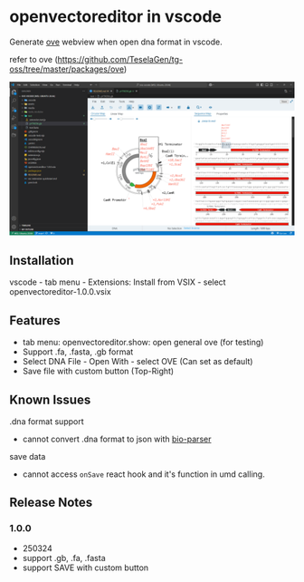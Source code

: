 # openvectoreditor in vscode 

Generate [ove](https://github.com/TeselaGen/tg-oss/tree/master/packages/ove) webview when open dna format in vscode.

refer to ove (https://github.com/TeselaGen/tg-oss/tree/master/packages/ove)

![ove-vscode](test/ove-vscode.png)

## Installation

vscode - tab menu - Extensions: Install from VSIX - select openvectoreditor-1.0.0.vsix

## Features

- tab menu: openvectoreditor.show: open general ove (for testing)
- Support .fa, .fasta, .gb format
- Select DNA File - Open With - select OVE (Can set as default)
- Save file with custom button (Top-Right)

## Known Issues

.dna format support    
- cannot convert .dna format to json with [bio-parser](https://github.com/TeselaGen/tg-oss/tree/master/packages/bio-parsers)

save data
- cannot access `onSave` react hook and it's function in umd calling.

## Release Notes

### 1.0.0

- 250324
- support .gb, .fa, .fasta
- support SAVE with custom button
